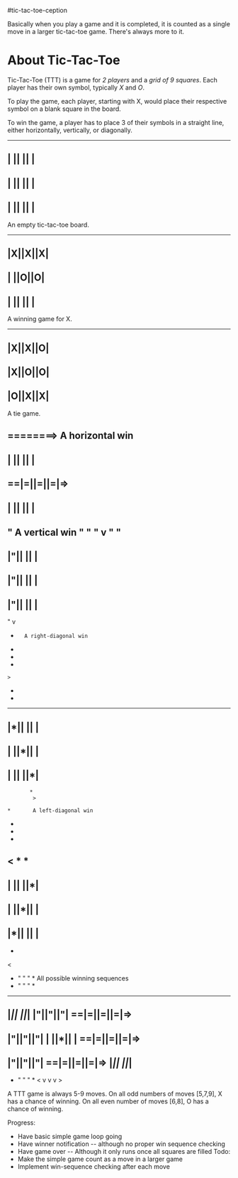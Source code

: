 #tic-tac-toe-ception

Basically when you play a game and it is completed, it is counted as a single move in a larger tic-tac-toe game. There's always more to it.

# About Tic-Tac-Toe

Tic-Tac-Toe (TTT) is a game for *2 players* and a *grid of 9 squares*. Each player has their own symbol, typically *X* and *O*.

To play the game, each player, starting with X, would place their respective symbol on a blank square in the board.

To win the game, a player has to place 3 of their symbols in a straight line, either horizontally, vertically, or diagonally.

---------
| || || |
---------
| || || |
---------
| || || |
---------

An empty tic-tac-toe board.


---------
|X||X||X|
---------
| ||O||O|
---------
| || || |
---------

A winning game for X.

---------
|X||X||O|
---------
|X||O||O|
---------
|O||X||X|
---------

A tie game.


========>	A horizontal win
  ---------
  | || || |
  ---------
==|=||=||=|=>
  ---------
  | || || |
  ---------


"		A vertical win
"
"
"
v
   "
   "
  ---------
  |"|| || |
  ---------
  |"|| || |
  ---------
  |"|| || |
  ---------
   "
   v

*		A right-diagonal win
 *
  *
   *
    >
*
 *
  ---------
  |*|| || |
  ---------
  | ||*|| |
  ---------
  | || ||*|
  ---------
           *
            >

    *		A left-diagonal win
   *
  *
 *
<
            *
           *
  ---------
  | || ||*|
  ---------
  | ||*|| |
  ---------
  |*|| || |
  ---------
 *
< 


*  "  "  "  *	All possible winning sequences
 * "  "  " *
  ---------
  |*|| ||*|
  |"||"||"|
==|=||=||=|=>
  ---------
  |"||"||"|
  | ||*|| |
==|=||=||=|=>
  ---------
  |"||"||"|
==|=||=||=|=>
  |*|| ||*|
  ---------
 * "  "  " *
<  v  v  v  >
  
A TTT game is always 5-9 moves. On all odd numbers of moves [5,7,9], X has a chance of winning. On all even number of moves [6,8], O has a chance of winning.







Progress:
 - Have basic simple game loop going
 - Have winner notification -- although no proper win sequence checking
 - Have game over -- Although it only runs once all squares are filled
Todo:
 - Make the simple game count as a move in a larger game
 - Implement win-sequence checking after each move

